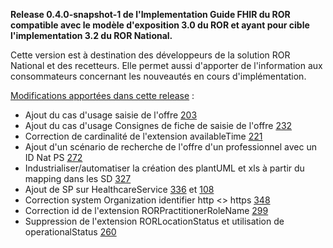 **Release 0.4.0-snapshot-1 de l'Implementation Guide FHIR du ROR compatible avec le modèle d'exposition 3.0 du ROR et ayant pour cible l'implementation 3.2 du ROR National.**

Cette version est à destination des développeurs de la solution ROR National et des recetteurs. Elle permet aussi d'apporter de l'information aux consommateurs concernant les nouveautés en cours d'implémentation.

[Modifications apportées dans cette release](https://github.com/ansforge/IG-fhir-repertoire-offre-ressources-sante/milestone/5?closed=1) :

* Ajout du cas d'usage saisie de l'offre [203](https://github.com/ansforge/IG-fhir-repertoire-offre-ressources-sante/issues/203)
* Ajout du cas d'usage Consignes de fiche de saisie de l'offre [232](https://github.com/ansforge/IG-fhir-repertoire-offre-ressources-sante/issues/232)
* Correction de cardinalité de l'extension availableTime [221](https://github.com/ansforge/IG-fhir-repertoire-offre-ressources-sante/issues/221)
* Ajout d'un scénario de recherche de l'offre d'un professionnel avec un ID Nat PS [272](https://github.com/ansforge/IG-fhir-repertoire-offre-ressources-sante/issues/272)
* Industrialiser/automatiser la création des plantUML et xls à partir du mapping dans les SD [327](https://github.com/ansforge/IG-fhir-repertoire-offre-ressources-sante/issues/327)
* Ajout de SP sur HealthcareService [336](https://github.com/ansforge/IG-fhir-repertoire-offre-ressources-sante/issues/336) et [108](https://github.com/ansforge/IG-fhir-repertoire-offre-ressources-sante/issues/108)
* Correction system Organization identifier http <> https [348](https://github.com/ansforge/IG-fhir-repertoire-offre-ressources-sante/issues/348)
* Correction id de l'extension RORPractitionerRoleName [299](https://github.com/ansforge/IG-fhir-repertoire-offre-ressources-sante/issues/299)
* Suppression de l'extension RORLocationStatus et utilisation de operationalStatus [260](https://github.com/ansforge/IG-fhir-repertoire-offre-ressources-sante/issues/260)

